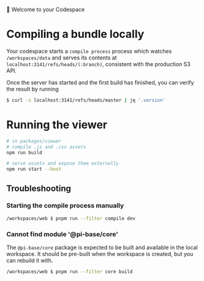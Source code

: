 🎉 Welcome to your Codespace

# Compiling a bundle locally

Your codespace starts a `compile process` process which watches
`/workspaces/data` and serves its contents at `localhost:3141/refs/heads/(:branch)`,
consistent with the production S3 API.

Once the server has started and the first build has finished, you can verify the
result by running

```bash
$ curl -s localhost:3141/refs/heads/master | jq '.version'
```

# Running the viewer

```bash
# in packages/viewer
# compile .js and .css assets
npm run build

# serve assets and expose them externally
npm run start --host
```

## Troubleshooting

### Starting the compile process manually

```bash
/workspaces/web $ pnpm run --filter compile dev
```

### Cannot find module '@pi-base/core'

The `@pi-base/core` package is expected to be built and available in the local
workspace. It should be pre-built when the workspace is created, but you can
rebuild it with.

```bash
/workspaces/web $ pnpm run --filter core build
```
